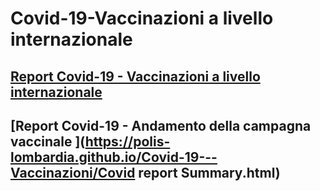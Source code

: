 # Covid-19-Vaccinazioni a livello internazionale

## [Report Covid-19 - Vaccinazioni a livello internazionale ](https://polis-lombardia.github.io/Covid-19---Vaccinazioni/Vaccinazioni.html) 
## [Report Covid-19 - Andamento della campagna vaccinale ](https://polis-lombardia.github.io/Covid-19---Vaccinazioni/Covid report Summary.html) 
